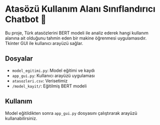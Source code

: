 # Atasözü Kullanım Alanı Sınıflandırıcı Chatbot 🤖

Bu proje, Türk atasözlerini BERT modeli ile analiz ederek hangi kullanım alanına ait olduğunu tahmin eden bir makine öğrenmesi uygulamasıdır. Tkinter GUI ile kullanıcı arayüzü sağlar.

## Dosyalar
- `model_egitimi.py`: Model eğitimi ve kaydı
- `app_gui.py`: Kullanıcı arayüzü uygulaması
- `atasozleri.csv`: Verisetimiz
- `/model_kayit/`: Eğitilmiş BERT modeli


## Kullanım
Model eğitildikten sonra `app_gui.py` dosyasını çalıştırarak arayüzü kullanabilirsiniz.


